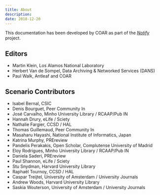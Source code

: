 ```yaml
---
title: About
description:
date: 2018-12-20
---
```


This documentation has been developed by COAR as part of the [*Notify*](https://www.coar-repositories.org/notify-repository-and-services-interoperability-project/) project.

## Editors
* Martin Klein, Los Alamos National Laboratory
* Herbert Van de Sompel, Data Archiving &amp; Networked Services (DANS)
* Paul Walk, Antleaf and COAR


## Scenario Contributors
- Isabel Bernal, CSIC
- Denis Bourguet, Peer Community In
- José Carvalho, Minho University Library / RCAAP/Pub IN
- Hannah Drury, eLife / Sciety
- Nathalie Fargier, CCSD / HAL
- Thomas Guillemaud, Peer Community In
- Masaharu Hayashi, National Institute of Informatics, Japan
- Katrina Murphy, PREreview
- Pandelis Perakakis, Open Scholar, Complutense University of Madrid
- Eloy Rodrigues, Minho University Library / RCAAP/Pub IN
- Daniela Saderi, PREreview
- Paul Shannon, eLife / Sciety
- Stu Snydman, Harvard University Library
- Raphaël Tournoy, CCSD / HAL
- Caspar Treijtel, University of Amsterdam / University Journals
- Andrew Woods, Harvard University Library
- Saskia Wouterson, University of Amsterdam / University Journals